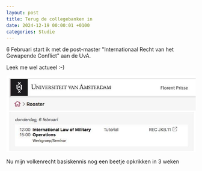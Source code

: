 ```yaml
---
layout: post
title: Terug de collegebanken in
date: 2024-12-19 00:00:01 +0100
categories: Studie
---
```


6 Februari start ik met de post-master  "Internationaal Recht van het Gewapende Conflict" aan de UvA. 

Leek me  wel actueel :-)

![militairrecht](../assets/2024-12-19_militairrecht.jpg)  

Nu mijn volkenrecht basiskennis nog een beetje opkrikken in 3 weken
